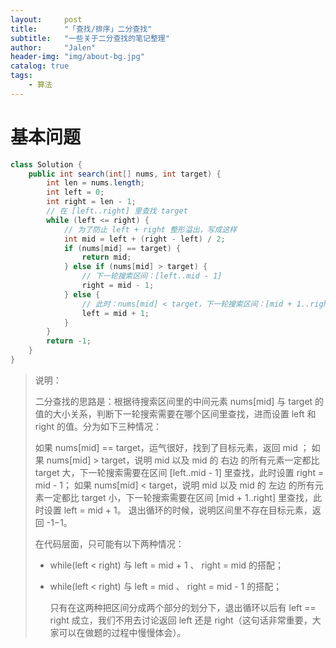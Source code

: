 ```yaml
---
layout:     post
title:      "「查找/排序」二分查找"
subtitle:   "一些关于二分查找的笔记整理"
author:     "Jalen"
header-img: "img/about-bg.jpg"
catalog: true
tags:
    - 算法
---
```


# 基本问题

~~~java
class Solution {
    public int search(int[] nums, int target) {
        int len = nums.length;
        int left = 0;
        int right = len - 1;
        // 在 [left..right] 里查找 target
        while (left <= right) {
            // 为了防止 left + right 整形溢出，写成这样
            int mid = left + (right - left) / 2;
            if (nums[mid] == target) {
                return mid;
            } else if (nums[mid] > target) {
                // 下一轮搜索区间：[left..mid - 1]
                right = mid - 1;
            } else {
                // 此时：nums[mid] < target，下一轮搜索区间：[mid + 1..right]
                left = mid + 1;
            }
        }
        return -1;
    }
}
~~~



> 说明：
>
> 二分查找的思路是：根据待搜索区间里的中间元素 nums[mid] 与 target 的值的大小关系，判断下一轮搜索需要在哪个区间里查找，进而设置 left 和 right 的值。分为如下三种情况：
>
> 如果 nums[mid] == target，运气很好，找到了目标元素，返回 mid ；
> 如果 nums[mid] > target，说明 mid 以及 mid 的 右边 的所有元素一定都比 target 大，下一轮搜索需要在区间 [left..mid - 1] 里查找，此时设置 right = mid - 1；
> 如果 nums[mid] < target，说明 mid 以及 mid 的 左边 的所有元素一定都比 target 小，下一轮搜索需要在区间 [mid + 1..right] 里查找，此时设置 left = mid + 1。
> 退出循环的时候，说明区间里不存在目标元素，返回 -1−1。
>
> 在代码层面，只可能有以下两种情况：
>
> - while(left < right) 与 left = mid + 1 、 right = mid 的搭配；
>
> - while(left < right) 与 left = mid 、 right = mid - 1 的搭配；
>
>   只有在这两种把区间分成两个部分的划分下，退出循环以后有 left == right 成立，我们不用去讨论返回 left 还是 right（这句话非常重要，大家可以在做题的过程中慢慢体会）。
>
> 
